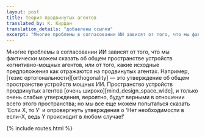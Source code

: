 ```yaml
---
layout: post
title: Теория продвинутых агентов
translated_by: К. Кирдан
translation_details: "добавлены ссылки"
excerpt: "Многие проблемы в согласовании ИИ зависят от того, что мы фактически можем сказать об общем пространстве устройств когнитивно-мощных агентов, или от того, какие исходные предположения как отражаются на продвинутых агентах. Например, тезис ортогональности — это утверждение об общем пространстве устройств мощных ИИ. Пространство устройств продвинутых агентов очень широко, и только очень слабые утверждения, вероятно, будут верными в отношении всего этого пространства; но мы все еще можем попытаться сказать 'Если Х, то У' и опровергнуть утверждения о 'Нет необходимости в если-X, ведь Y происходит в любом случае!'"
---
```

Многие проблемы в согласовании ИИ зависят от того, что мы фактически можем сказать об общем пространстве устройств когнитивно-мощных агентов, или от того, какие исходные предположения как отражаются на продвинутых агентах. Например, [тезис ортогональности][orthogonality] — это утверждение об общем пространстве устройств мощных ИИ. Пространство устройств продвинутых агентов [очень широко][mind_design_space_wide], и только очень слабые утверждения, вероятно, будут верными в отношении всего этого пространства; но мы все еще можем попытаться сказать 'Если Х, то У' и опровергнуть утверждения о 'Нет необходимости в если-X, ведь Y происходит в любом случае!'

{% include routes.html %}
